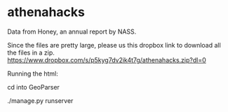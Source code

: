 # athenahacks

Data from Honey, an annual report by NASS.

Since the files are pretty large, please us this dropbox link to download all the files in a zip. 
https://www.dropbox.com/s/p5kyg7dv2ik4t7g/athenahacks.zip?dl=0

Running the html:

cd into GeoParser

./manage.py runserver
